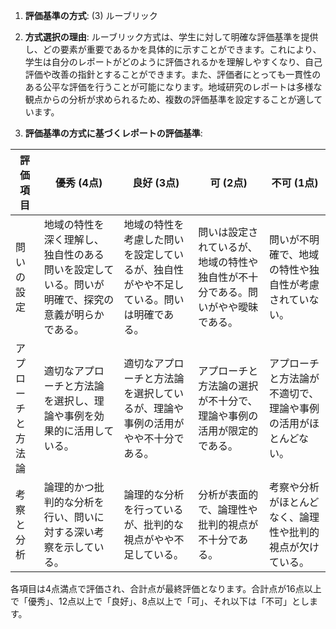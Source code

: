 1. **評価基準の方式**: (3) ルーブリック

2. **方式選択の理由**: ルーブリック方式は、学生に対して明確な評価基準を提供し、どの要素が重要であるかを具体的に示すことができます。これにより、学生は自分のレポートがどのように評価されるかを理解しやすくなり、自己評価や改善の指針とすることができます。また、評価者にとっても一貫性のある公平な評価を行うことが可能になります。地域研究のレポートは多様な観点からの分析が求められるため、複数の評価基準を設定することが適しています。

3. **評価基準の方式に基づくレポートの評価基準**:

| 評価項目           | 優秀 (4点)                                                                 | 良好 (3点)                                                                 | 可 (2点)                                                                 | 不可 (1点)                                                                 |
|--------------------|----------------------------------------------------------------------------|----------------------------------------------------------------------------|----------------------------------------------------------------------------|----------------------------------------------------------------------------|
| 問いの設定         | 地域の特性を深く理解し、独自性のある問いを設定している。問いが明確で、探究の意義が明らかである。 | 地域の特性を考慮した問いを設定しているが、独自性がやや不足している。問いは明確である。 | 問いは設定されているが、地域の特性や独自性が不十分である。問いがやや曖昧である。 | 問いが不明確で、地域の特性や独自性が考慮されていない。 |
| アプローチと方法論 | 適切なアプローチと方法論を選択し、理論や事例を効果的に活用している。 | 適切なアプローチと方法論を選択しているが、理論や事例の活用がやや不十分である。 | アプローチと方法論の選択が不十分で、理論や事例の活用が限定的である。 | アプローチと方法論が不適切で、理論や事例の活用がほとんどない。 |
| 考察と分析         | 論理的かつ批判的な分析を行い、問いに対する深い考察を示している。 | 論理的な分析を行っているが、批判的な視点がやや不足している。 | 分析が表面的で、論理性や批判的視点が不十分である。 | 考察や分析がほとんどなく、論理性や批判的視点が欠けている。 |

各項目は4点満点で評価され、合計点が最終評価となります。合計点が16点以上で「優秀」、12点以上で「良好」、8点以上で「可」、それ以下は「不可」とします。